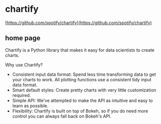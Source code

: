 # chartify

[https://github.com/spotify/chartify](https://github.com/spotify/chartify)

## home page

Chartify is a Python library that makes it easy for data scientists to create charts.

Why use Chartify?

- Consistent input data format: Spend less time transforming data to get your charts to work. All plotting functions use a consistent tidy input data format.
- Smart default styles: Create pretty charts with very little customization required.
- Simple API: We've attempted to make the API as intuitive and easy to learn as possible.
- Flexibility: Chartify is built on top of Bokeh, so if you do need more control you can always fall back on Bokeh's API.
